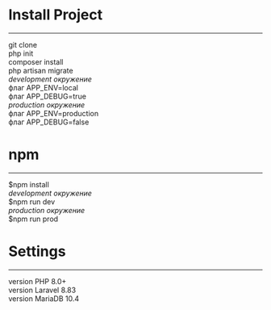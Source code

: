 <h1>Install Project</h1>
<hr>
git clone<br> 
php init<br>
composer install<br>
php artisan migrate<br>
<i>development окружение</i><br>
флаг APP_ENV=local<br> 
флаг APP_DEBUG=true<br>
<i>production окружение</i><br>
флаг APP_ENV=production <br> 
флаг APP_DEBUG=false<br>

<h1>npm</h1>
<hr>
$npm install<br>
<i>development окружение</i><br>
$npm run dev <br>
<i>production окружение</i><br>
$npm run prod 

<h1>Settings</h1>
<hr>
version PHP 8.0+<br>
version Laravel 8.83<br>
version MariaDB 10.4<br>


